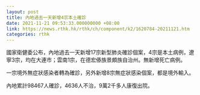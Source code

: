```yaml
---
layout: post
title: 內地過去一天新增4宗本土確診
date: 2021-11-21 09:53:33.000000000 +08:00
link: https://news.rthk.hk/rthk/ch/component/k2/1620784-20211121.htm
categories: rthk
---
```


國家衛健委公布，內地過去一天新增17宗新型肺炎確診個案，4宗是本土病例，遼寧3宗，均在大連市；雲南1宗，在德宏傣族景頗族自治州。無新增死亡病例。

一宗境外無症狀感染者轉為確診，另外新增8宗無症狀感染個案，都是境外輸入。

內地累計98467人確診，4636人不治，9萬2千多人康復出院。
